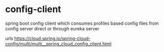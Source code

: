 # config-client
spring boot config client which consumes profiles based config files from config server direct or through eureka server

urls
https://cloud.spring.io/spring-cloud-config/multi/multi__spring_cloud_config_client.html